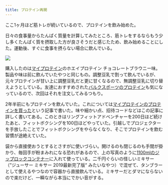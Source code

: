 ```yaml
---
title: プロテイン再開
---
```

ここ1ヶ月ほど筋トレが続いているので、プロテインを飲み始めた。

日々の食事量からたんぱく質量を計算してみたところ、筋トレをするならもう少し多くたんぱく質を摂取した方が良さそうだと感じたため、飲み始めることにした。運動後、すぐに食事を摂らない場合に飲んでいる。

![](https://lh3.googleusercontent.com/docs/AG8NV2Zq8bo6IbaWBCR4oBN9thX629LbHAUWCbi71iVt5sn2xUeG8Ws9zxJZZNa7ZkwlntS9ltjMGc_EK-BUB043ICMp_OmD3aUsMS3xTWr4WhJP2WCYO-dPtNk584-P6ysTEHt-nz5jP_wNbahoNXW3MFatCPZ9W3RSYHyuy5vWaJ5GtE2WDuUdzpKcmOhAMC3wqX2_7WdehG8Zn9EpkDboqlteye341zBIw8DXmYMb8I50cxeyQ0gdefVUOR28Yi-LbizFw_lz-iyTXAIrUKH6we66TgKE3N-nu9jXCGTx7mJMhS6zKJ54bIKGvbN7VFG48O1-AO4pIJxbXRT8DlOGwPUjlCvUX8-H-QQwZNynxLhRMbKqxJ6dIXLK-xK1jLbtremU3Iysz66e2LG_RHiz3UouciW1ExpL8EZj72x0FMpPUz21ymq7BoVk8kxWr30p94yqgSGvD0dLIYxzheJwhzGSk0-5Rf1oppFwlVIp9SfBUtxJY5XzbqZPlXCGy6tJ19osAeKWypOpAh1vvhSXHLoNxgTXCFaujAIvG5u1_uP2r5awr2QgARnRJKHJ65MyUYDjx8OM6s4pu6tImEgRIG48EAI3a6W_KO8piM5bLA5wkn5aZru5UNKrQlLD2GOdZzekKoYKA54vNFDcvaeAu5llBIgkM4LnWj-4_QBPIq-wRCH4nw0t-a_3gV775UiqceXAp9Y8Dd4hzfJ24r0FCC6PlfdLc78AH9z9-WISjB0lVTngnW5xzLK4IWqtNAu99yh9Dx5gmwVS4I-vIBSa_M3ppCxSLdGCEdsk28lwRURJr206WuBIjecP46a5t-TgzRw6SlAqr5KTMFexiHSxM2ko0aqC6Fg8xUxA6hqaemoyRjMu63_E3dk4Dybt4ZBstIfAIXgjpAgr8QrkOvluhBnwoa7-6NLXy6V6HrLrNbnFkF0x3TC2jMSgy-1zh1Miy6fnxSWQrlcdurnx0TtlftM03tXVJ1PuOTbR_FjgurJcDUH56Nzc-ZvC5w3Ofb0YK_zmkpskWf_LfgM0qTw5pLzg89jISzInfS0-XcX_hmGxgaIybGk7kweEw13DE4DlwV9ZS22ln6qkkoDZUyKi2GQtTwvhWVI6e_n7a2PswQEw1hLvD8VfU0E7PwAgn_78eA1ZjMkVf0ta6uPovPhTZqtdCjPV3QMxMBd9dhJ-HUosE5EJGg9ETDC5z65zosmnTjJ28-MqLI0QfVhyLvOMNMI48iXvc4kcQCQeGyBEv9BTOpBp)

購入したのは[マイプロテイン](https://www.myprotein.jp/)のホエイプロテイン チョコレートブラウニー味。製品や味は前に飲んでいたやつと同じもの。調整豆乳で割って飲んでいるが、元々プロテインが甘い上に調整豆乳だと更に甘くなるので、無調整豆乳に切り替えようとしている。友達におすすめされた[バルクスポーツのプロテイン](https://www.amazon.co.jp/dp/B086JSPKT3)も気になっているので、次回はそれを注文してみるつもり。

2年半前にもプロテインを飲んでいた。これについては[マイプロテインのプロテインを買った](https://r7kamura.com/articles/2020-02-17-my-protein)という記事で書いた。味や細かい点、招待コードなどはこの記事に詳しく書いてある。このときはリングフィットアドベンチャーを200日ほど続けたあと、フィットボクシングを100日ほどやっていた。引越しでプロジェクターを手放したことでフィットボクシングをやらなくなり、そこでプロテインを飲む習慣が途絶えていた。

袋から直接使おうとするとさすがに使いづらい。開けるのも閉じるのも手間が掛かり、毎回手が粉まみれになる恐れがあるので、上の写真のように[1100mlのジップロックコンテナー](https://www.amazon.co.jp/dp/B01B7N6FXY)に入れて使っている。二千円ぐらいの怪しいミキサー（”ジューサー ミキサー 2019最新完了版“ みたいなやつ）で混ぜて、タンブラーとして使えるやつなので容器から直接飲んでいる。ミキサーだとダマにならないので楽だけど、一瞬ながら本当にでかい音がする。
